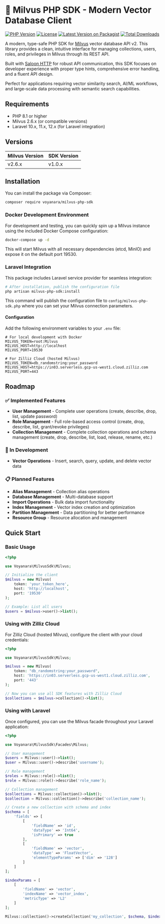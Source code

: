 # 🚀 Milvus PHP SDK - Modern Vector Database Client

[![PHP Version](https://img.shields.io/badge/PHP-%5E8.1-blue.svg)](https://php.net/)
[![License](https://img.shields.io/badge/license-MIT-green.svg)](LICENSE)
[![Latest Version on Packagist](https://img.shields.io/packagist/v/voyanara/milvus-php-sdk.svg?style=flat-square)](https://packagist.org/packages/voyanara/milvus-php-sdk)
[![Total Downloads](https://img.shields.io/packagist/dt/voyanara/milvus-php-sdk.svg?style=flat-square)](https://packagist.org/packages/voyanara/milvus-php-sdk)

A modern, type-safe PHP SDK for [Milvus](https://milvus.io/) vector database API v2. This library provides a clean, intuitive interface for managing collections, users, roles, and privileges in Milvus through its REST API.

Built with [Saloon HTTP](https://docs.saloon.dev/) for robust API communication, this SDK focuses on developer experience with proper type hints, comprehensive error handling, and a fluent API design.

Perfect for applications requiring vector similarity search, AI/ML workflows, and large-scale data processing with semantic search capabilities.

## Requirements

- PHP 8.1 or higher
- Milvus 2.6.x (or compatible versions)
- Laravel 10.x, 11.x, 12.x (for Laravel integration)

## Versions

| Milvus Version | SDK Version |
|----------------|-------------|
| v2.6.x         | v1.0.x      |

## Installation

You can install the package via Composer:

```bash
composer require voyanara/milvus-php-sdk
```

### Docker Development Environment

For development and testing, you can quickly spin up a Milvus instance using the included Docker Compose configuration:

```bash
docker-compose up -d
```

This will start Milvus with all necessary dependencies (etcd, MinIO) and expose it on the default port 19530.

### Laravel Integration

This package includes Laravel service provider for seamless integration:

```bash
# After installation, publish the configuration file
php artisan milvus-php-sdk:install
```

This command will publish the configuration file to `config/milvus-php-sdk.php` where you can set your Milvus connection parameters.

#### Configuration

Add the following environment variables to your `.env` file:

```env
# For local development with Docker
MILVUS_TOKEN=root:Milvus
MILVUS_HOST=http://localhost
MILVUS_PORT=19530

# For Zilliz Cloud (hosted Milvus)
MILVUS_TOKEN=db_randomstring:your_password
MILVUS_HOST=https://in03.serverless.gcp-us-west1.cloud.zilliz.com
MILVUS_PORT=443
```


## Roadmap

### ✅ Implemented Features

- **User Management** - Complete user operations (create, describe, drop, list, update password)
- **Role Management** - Full role-based access control (create, drop, describe, list, grant/revoke privileges)
- **Collection Management** - Complete collection operations and schema management (create, drop, describe, list, load, release, rename, etc.)

### 🚧 In Development

- **Vector Operations** - Insert, search, query, update, and delete vector data

### 📋 Planned Features

- **Alias Management** - Collection alias operations  
- **Database Management** - Multi-database support
- **Import Operations** - Bulk data import functionality
- **Index Management** - Vector index creation and optimization
- **Partition Management** - Data partitioning for better performance
- **Resource Group** - Resource allocation and management

## Quick Start

### Basic Usage

```php
<?php

use Voyanara\MilvusSdk\Milvus;

// Initialize the client
$milvus = new Milvus(
    token: 'your_token_here',
    host: 'http://localhost',
    port: '19530'
);

// Example: List all users
$users = $milvus->user()->list();
```

### Using with Zilliz Cloud

For Zilliz Cloud (hosted Milvus), configure the client with your cloud credentials:

```php
<?php

use Voyanara\MilvusSdk\Milvus;

$milvus = new Milvus(
    token: "db_randomstring:your_password",
    host: 'https://in03.serverless.gcp-us-west1.cloud.zilliz.com',
    port: '443'
);

// Now you can use all SDK features with Zilliz Cloud
$collections = $milvus->collection()->list();
```

### Using with Laravel

Once configured, you can use the Milvus facade throughout your Laravel application:

```php
<?php

use Voyanara\MilvusSdk\Facades\Milvus;

// User management
$users = Milvus::user()->list();
$user = Milvus::user()->describe('username');

// Role management  
$roles = Milvus::role()->list();
$role = Milvus::role()->describe('role_name');

// Collection management
$collections = Milvus::collection()->list();
$collection = Milvus::collection()->describe('collection_name');

// Create a new collection with schema and index
$schema = [
    'fields' => [
        [
            'fieldName' => 'id',
            'dataType' => 'Int64', 
            'isPrimary' => true
        ],
        [
            'fieldName' => 'vector',
            'dataType' => 'FloatVector',
            'elementTypeParams' => ['dim' => '128']
        ]
    ]
];

$indexParams = [
    [
        'fieldName' => 'vector',
        'indexName' => 'vector_index', 
        'metricType' => 'L2'
    ]
];

Milvus::collection()->createCollection('my_collection', $schema, $indexParams);
```